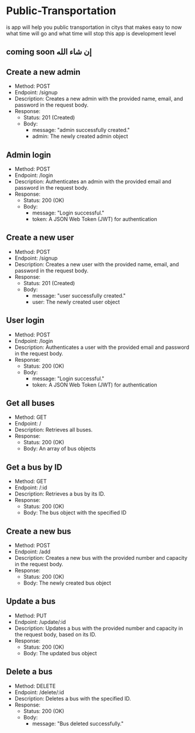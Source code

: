 # Public-Transportation
is app will help you public transportation in citys that makes easy to now what time will go and what time will stop 
this app is development level 

## coming soon إن شاء الله

## Create a new admin
- Method: POST
- Endpoint: /signup
- Description: Creates a new admin with the provided name, email, and password in the request body.
- Response:
  - Status: 201 (Created)
  - Body: 
    - message: "admin successfully created."
    - admin: The newly created admin object

## Admin login
- Method: POST
- Endpoint: /login
- Description: Authenticates an admin with the provided email and password in the request body.
- Response:
  - Status: 200 (OK)
  - Body:
    - message: "Login successful."
    - token: A JSON Web Token (JWT) for authentication

## Create a new user
- Method: POST
- Endpoint: /signup
- Description: Creates a new user with the provided name, email, and password in the request body.
- Response:
  - Status: 201 (Created)
  - Body:
    - message: "user successfully created."
    - user: The newly created user object

## User login
- Method: POST
- Endpoint: /login
- Description: Authenticates a user with the provided email and password in the request body.
- Response:
  - Status: 200 (OK)
  - Body:
    - message: "Login successful."
    - token: A JSON Web Token (JWT) for authentication

## Get all buses
- Method: GET
- Endpoint: /
- Description: Retrieves all buses.
- Response:
  - Status: 200 (OK)
  - Body: An array of bus objects

## Get a bus by ID
- Method: GET
- Endpoint: /:id
- Description: Retrieves a bus by its ID.
- Response:
  - Status: 200 (OK)
  - Body: The bus object with the specified ID

## Create a new bus
- Method: POST
- Endpoint: /add
- Description: Creates a new bus with the provided number and capacity in the request body.
- Response:
  - Status: 200 (OK)
  - Body: The newly created bus object

## Update a bus
- Method: PUT
- Endpoint: /update/:id
- Description: Updates a bus with the provided number and capacity in the request body, based on its ID.
- Response:
  - Status: 200 (OK)
  - Body: The updated bus object

## Delete a bus
- Method: DELETE
- Endpoint: /delete/:id
- Description: Deletes a bus with the specified ID.
- Response:
  - Status: 200 (OK)
  - Body:
    - message: "Bus deleted successfully."